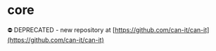 # core
⛔ DEPRECATED - new repository at [https://github.com/can-it/can-it](https://github.com/can-it/can-it)
